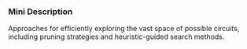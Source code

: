 ### Mini Description

Approaches for efficiently exploring the vast space of possible circuits, including pruning strategies and heuristic-guided search methods.
